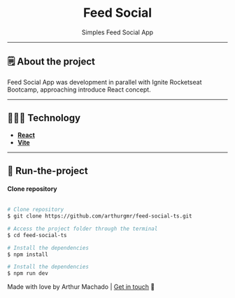 <h1 align="center">Feed Social</h1>
<p align="center">Simples Feed Social App</p>

---

## 🗒 About the project <a name="-about-the-project" style="text-decoration:none"></a>

Feed Social App was development in parallel with Ignite Rocketseat Bootcamp, approaching introduce React concept.

---

## 👨🏻‍💻 Technology <a name="-technology" style="text-decoration:none"></a>

- **[React](https://reactjs.org/)**
- **[Vite](https://vitejs.dev/)**

---

## :rocket: Run-the-project <a name="-run-the-project" style="text-decoration:none"></a>


#### Clone repository

```bash

# Clone repository
$ git clone https://github.com/arthurgmr/feed-social-ts.git

# Access the project folder through the terminal
$ cd feed-social-ts

# Install the dependencies
$ npm install

# Install the dependencies
$ npm run dev

```

Made with love by Arthur Machado | [Get in touch](https://github.com/arthurgmr/feed-social-ts) :wave: